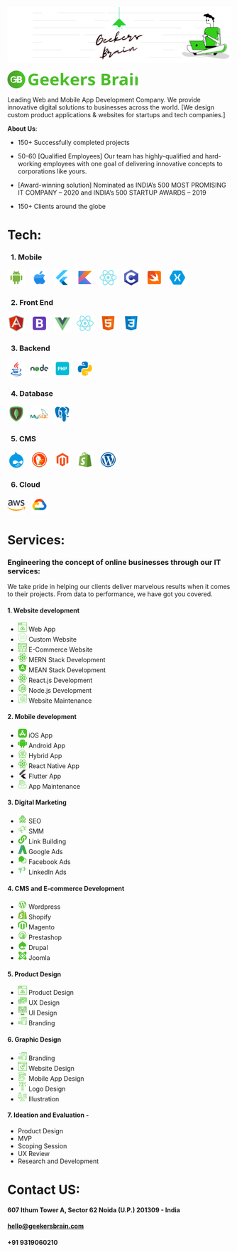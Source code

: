 [![](https://github.com/Geekers-Brain/.github/blob/main/GB%20Linkedin%20Banner.png)](https://geekersbrain.com/)

 

<img src="https://github.com/Geekers-Brain/.github/blob/main/imgpsh_fullsize_anim%201.svg" alt="Alt text" title="Optional title" height="40px" width="40px"> <img src="https://github.com/Geekers-Brain/.github/blob/main/Untitled%20(3).svg" height="40px" width="250px">
 


Leading Web and Mobile App Development Company. We provide innovative digital solutions to businesses across the world.
[We design custom product applications & websites for startups and tech companies.]

**About Us**:

- 150+ Successfully completed projects

- 50-60 [Qualified Employees] Our team has highly-qualified and hard-working employees with one goal of delivering innovative concepts to corporations like yours.

- [Award-winning solution] Nominated as INDIA’s 500 MOST PROMISING IT COMPANY – 2020 and INDIA’s 500 STARTUP AWARDS – 2019

- 150+ Clients around the globe

# Tech:
### &nbsp; 1. Mobile 

<img src="https://github.com/Geekers-Brain/.github/blob/main/icons8-android-os.svg" alt="Alt text" height="40px" width="40px"> &nbsp; 
<img src="https://github.com/Geekers-Brain/.github/blob/main/icons8-apple-logo.svg" alt="Alt text" height="40px" width="40px"> &nbsp; 
<img src="https://github.com/Geekers-Brain/.github/blob/main/icons8-flutter.svg" alt="Alt text" height="40px" width="40px"> &nbsp; 
<img src="https://github.com/Geekers-Brain/.github/blob/main/icons8-kotlin.svg" alt="Alt text" height="40px" width="40px"> &nbsp; 
<img src="https://github.com/Geekers-Brain/.github/blob/main/icons8-react-native.svg" alt="Alt text" height="40px" width="40px"> &nbsp; 
<img src="https://github.com/Geekers-Brain/.github/blob/main/icons8-c-programming.svg" alt="Alt text" height="40px" width="40px"> &nbsp; 
<img src="https://github.com/Geekers-Brain/.github/blob/main/icons8-swift.svg" alt="Alt text" height="40px" width="40px"> &nbsp; 
<img src="https://github.com/Geekers-Brain/.github/blob/main/icons8-xamarin.svg" alt="Alt text" height="40px" width="40px"> &nbsp; 

### &nbsp; 2. Front End 

<img src="https://github.com/Geekers-Brain/.github/blob/main/icons8-angularjs.svg" alt="Alt text" height="40px" width="40px"> &nbsp; 
<img src="https://github.com/Geekers-Brain/.github/blob/main/icons8-bootstrap.svg" alt="Alt text" height="40px" width="40px"> &nbsp; 
<img src="https://github.com/Geekers-Brain/.github/blob/main/icons8-vue-js.svg" alt="Alt text" height="40px" width="40px"> &nbsp; 
<img src="https://github.com/Geekers-Brain/.github/blob/main/icons8-react-native.svg" alt="Alt text" height="40px" width="40px"> &nbsp; 
<img src="https://github.com/Geekers-Brain/.github/blob/main/icons8-html-5.svg" alt="Alt text" height="40px" width="40px"> &nbsp; 
<img src="https://github.com/Geekers-Brain/.github/blob/main/icons8-css3.svg" alt="Alt text" height="40px" width="40px"> &nbsp; 

### &nbsp; 3. Backend 

<img src="https://github.com/Geekers-Brain/.github/blob/main/icons8-java.svg" alt="Alt text" height="40px" width="40px"> &nbsp; 
<img src="https://github.com/Geekers-Brain/.github/blob/main/icons8-nodejs.svg" alt="Alt text" height="40px" width="40px"> &nbsp; 
<img src="https://github.com/Geekers-Brain/.github/blob/main/icons8-php-48.png" alt="Alt text" height="40px" width="40px"> &nbsp; 
<img src="https://github.com/Geekers-Brain/.github/blob/main/icons8-python.svg" alt="Alt text" height="40px" width="40px"> &nbsp; 
 
### &nbsp; 4. Database 

<img src="https://github.com/Geekers-Brain/.github/blob/main/icons8-mongodb.svg" alt="Alt text" height="40px" width="40px"> &nbsp; 
<img src="https://github.com/Geekers-Brain/.github/blob/main/icons8-mysql-logo.svg" alt="Alt text" height="40px" width="40px"> &nbsp; 
<img src="https://github.com/Geekers-Brain/.github/blob/main/icons8-postgresql.svg" alt="Alt text" height="40px" width="40px"> &nbsp; 

### &nbsp; 5. CMS 

<img src="https://github.com/Geekers-Brain/.github/blob/main/icons8-drupal.svg" alt="Alt text" height="40px" width="40px"> &nbsp; 
<img src="https://github.com/Geekers-Brain/.github/blob/main/icons8-duckduckgo.svg" alt="Alt text" height="40px" width="40px"> &nbsp; 
<img src="https://github.com/Geekers-Brain/.github/blob/main/icons8-magento.svg" alt="Alt text" height="40px" width="40px"> &nbsp; 
<img src="https://github.com/Geekers-Brain/.github/blob/main/icons8-shopify.svg" alt="Alt text" height="40px" width="40px"> &nbsp; 
<img src="https://github.com/Geekers-Brain/.github/blob/main/icons8-wordpress.svg" alt="Alt text" height="40px" width="40px"> &nbsp; 
 
### &nbsp; 6. Cloud 

<img src="https://github.com/Geekers-Brain/.github/blob/main/icons8-amazon-web-services.svg" alt="Alt text" height="40px" width="40px"> &nbsp; 
<img src="https://github.com/Geekers-Brain/.github/blob/main/icons8-google-cloud.svg" alt="Alt text" height="40px" width="40px"> &nbsp; 





# Services:

### Engineering the concept of online businesses through our IT services:

We take pride in helping our clients deliver marvelous results when it comes to their projects. From data to performance, we have got you covered.

#### 1. Website development

- <img src="https://github.com/Geekers-Brain/.github/blob/main/_Group_.svg" alt="Alt text" height="20px" width="20px"> Web App
- <img src="https://github.com/Geekers-Brain/.github/blob/main/custom (1) 1.svg" alt="Alt text" height="20px" width="20px"> Custom Website
- <img src="https://github.com/Geekers-Brain/.github/blob/main/shopping-website 4.svg" alt="Alt text" height="20px" width="20px"> E-Commerce Website
- <img src="https://github.com/Geekers-Brain/.github/blob/main/Group.svg" alt="Alt text" height="20px" width="20px"> MERN Stack Development
- <img src="https://github.com/Geekers-Brain/.github/blob/main/angular 1.svg" alt="Alt text" height="20px" width="20px"> MEAN Stack Development
- <img src="https://github.com/Geekers-Brain/.github/blob/main/Group.svg" alt="Alt text" height="20px" width="20px">  React.js Development
- <img src="https://github.com/Geekers-Brain/.github/blob/main/node-js 1.svg" alt="Alt text" height="20px" width="20px"> Node.js Development
- <img src="https://github.com/Geekers-Brain/.github/blob/main/web-configuration 1.svg" alt="Alt text" height="20px" width="20px"> Website Maintenance

#### 2. Mobile development

-  <img src="https://github.com/Geekers-Brain/.github/blob/main/IOS App.svg" alt="Alt text" height="20px" width="20px">     iOS App
-  <img src="https://github.com/Geekers-Brain/.github/blob/main/Android App.svg" alt="Alt text" height="20px" width="20px"> Android App
- <img src="https://github.com/Geekers-Brain/.github/blob/main/cloud-computing 1.svg" alt="Alt text" height="20px" width="20px"> Hybrid App
- <img src="https://github.com/Geekers-Brain/.github/blob/main/Group.svg" alt="Alt text" height="20px" width="20px"> React Native App
- <img src="https://github.com/Geekers-Brain/.github/blob/main/flutter app.svg" alt="Alt text" height="20px" width="20px">  Flutter App
- <img src="https://github.com/Geekers-Brain/.github/blob/main/App Maintaince.svg" alt="Alt text" height="20px" width="20px">  App Maintenance

#### 3. Digital Marketing

- <img src="https://github.com/Geekers-Brain/.github/blob/main/rocket 1.svg" alt="Alt text" height="20px" width="20px"> SEO
- <img src="https://github.com/Geekers-Brain/.github/blob/main/announcement 1.svg" alt="Alt text" height="20px" width="20px"> SMM
- <img src="https://github.com/Geekers-Brain/.github/blob/main/link 1.svg" alt="Alt text" height="20px" width="20px"> Link Building
- <img src="https://github.com/Geekers-Brain/.github/blob/main/google-adwords 1.svg" alt="Alt text" height="20px" width="20px"> Google Ads
-  <img src="https://github.com/Geekers-Brain/.github/blob/main/chats-circle 1.svg" alt="Alt text" height="20px" width="20px"> Facebook Ads
- <img src="https://github.com/Geekers-Brain/.github/blob/main/ads 1.svg" alt="Alt text" height="20px" width="20px"> LinkedIn Ads

#### 4. CMS and E-commerce Development

- <img src="https://github.com/Geekers-Brain/.github/blob/main/wordpress 1.svg" alt="Alt text" height="20px" width="20px"> Wordpress
- <img src="https://github.com/Geekers-Brain/.github/blob/main/shopify 1.svg" alt="Alt text" height="20px" width="20px"> Shopify
- <img src="https://github.com/Geekers-Brain/.github/blob/main/magento 1.svg" alt="Alt text" height="20px" width="20px"> Magento
- <img src="https://github.com/Geekers-Brain/.github/blob/main/prestashop 1.svg" alt="Alt text" height="20px" width="20px"> Prestashop
- <img src="https://github.com/Geekers-Brain/.github/blob/main/drupal 2.svg" alt="Alt text" height="20px" width="20px"> Drupal
- <img src="https://github.com/Geekers-Brain/.github/blob/main/joomla 2.svg" alt="Alt text" height="20px" width="20px"> Joomla

#### 5. Product Design

- <img src="https://github.com/Geekers-Brain/.github/blob/main/_Group_.svg" alt="Alt text" height="20px" width="20px"> Product Design
- <img src="https://github.com/Geekers-Brain/.github/blob/main/design 1.svg" alt="Alt text" height="20px" width="20px">  UX Design
- <img src="https://github.com/Geekers-Brain/.github/blob/main/research 2.svg" alt="Alt text" height="20px" width="20px"> UI Design
-  <img src="https://github.com/Geekers-Brain/.github/blob/main/branding 1.svg" alt="Alt text" height="20px" width="20px"> Branding

#### 6. Graphic Design

- <img src="https://github.com/Geekers-Brain/.github/blob/main/branding 1.svg" alt="Alt text" height="20px" width="20px"> Branding
- <img src="https://github.com/Geekers-Brain/.github/blob/main/website-design 1.svg" alt="Alt text" height="20px" width="20px"> Website Design
- <img src="https://github.com/Geekers-Brain/.github/blob/main/mobile-settings 1.svg" alt="Alt text" height="20px" width="20px"> Mobile App Design
- <img src="https://github.com/Geekers-Brain/.github/blob/main/graphic-designing 2.svg" alt="Alt text" height="20px" width="20px"> Logo Design
- <img src="https://github.com/Geekers-Brain/.github/blob/main/property-price 1.svg" alt="Alt text" height="20px" width="20px"> Illustration

#### 7. Ideation and Evaluation -

- Product Design
- MVP
- Scoping Session
- UX Review
- Research and Development

# Contact US:

#### 607 Ithum Tower A, Sector 62 Noida (U.P.) 201309 - India

#### hello@geekersbrain.com

#### +91 9319060210


